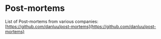 # Post-mortems

List of Post-mortems from various companies: [https://github.com/danluu/post-mortems](https://github.com/danluu/post-mortems)
